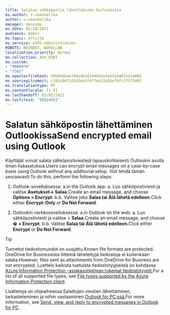 ```yaml
---
title: Salatun sähköpostin lähettäminen Outlookissa
ms.author: v-smandalika
author: v-smandalika
manager: dansimp
ms.date: 02/24/2021
audience: Admin
ms.topic: article
ms.service: o365-administration
ROBOTS: NOINDEX, NOFOLLOW
localization_priority: Normal
ms.collection: Adm_O365
ms.custom:
- "9000078"
- "7342"
ms.openlocfilehash: 59b6b6bae745edb18148b92e4a5514d62e2aa086
ms.sourcegitcommit: c202c0df2d141e63f4f7eb13a56efbfc2f57348f
ms.translationtype: MT
ms.contentlocale: fi-FI
ms.lasthandoff: 03/05/2021
ms.locfileid: "50524551"
---
```

# <a name="send-encrypted-email-using-outlook"></a><span data-ttu-id="aa7c3-102">Salatun sähköpostin lähettäminen Outlookissa</span><span class="sxs-lookup"><span data-stu-id="aa7c3-102">Send encrypted email using Outlook</span></span>

<span data-ttu-id="aa7c3-103">Käyttäjät voivat salata sähköpostiviestejä tapauskohtaisesti Outlookin avulla ilman lisäasetuksia.</span><span class="sxs-lookup"><span data-stu-id="aa7c3-103">Users can encrypt email messages on a case-by-case basis using Outlook without any additional setup.</span></span> <span data-ttu-id="aa7c3-104">Voit tehdä tämän seuraavasti:</span><span class="sxs-lookup"><span data-stu-id="aa7c3-104">To do this, perform the following steps:</span></span>

1. <span data-ttu-id="aa7c3-105">Outlook-sovelluksessa: a.</span><span class="sxs-lookup"><span data-stu-id="aa7c3-105">In the Outlook app: a.</span></span> <span data-ttu-id="aa7c3-106">Luo sähköpostiviesti ja valitse **Asetukset-> Salaa.**</span><span class="sxs-lookup"><span data-stu-id="aa7c3-106">Create an email message, and choose **Options > Encrypt**.</span></span> 
    <span data-ttu-id="aa7c3-107">b.</span><span class="sxs-lookup"><span data-stu-id="aa7c3-107">b.</span></span> <span data-ttu-id="aa7c3-108">Valitse joko **Salaa tai** **Älä lähetä edelleen.**</span><span class="sxs-lookup"><span data-stu-id="aa7c3-108">Click either **Encrypt-Only** or **Do Not Forward**.</span></span>

2. <span data-ttu-id="aa7c3-109">Outlookin verkkosovelluksessa: a.</span><span class="sxs-lookup"><span data-stu-id="aa7c3-109">In Outlook on the web: a.</span></span> <span data-ttu-id="aa7c3-110">Luo sähköpostiviesti ja valitse > **Salaa.**</span><span class="sxs-lookup"><span data-stu-id="aa7c3-110">Create an email message, and choose **� > Encrypt**.</span></span>
    <span data-ttu-id="aa7c3-111">b.</span><span class="sxs-lookup"><span data-stu-id="aa7c3-111">b.</span></span> <span data-ttu-id="aa7c3-112">Valitse **Salaa tai** **Älä lähetä edelleen.**</span><span class="sxs-lookup"><span data-stu-id="aa7c3-112">Click either **Encrypt** or **Do Not Forward**.</span></span>

> [!TIP]
> <span data-ttu-id="aa7c3-113">Tunnetut tiedostomuodot on suojattu.</span><span class="sxs-lookup"><span data-stu-id="aa7c3-113">Known file formats are protected.</span></span> <span data-ttu-id="aa7c3-114">OneDrive for Businessista liitteinä lähetettyjä tiedostoja ei kuitenkaan salata.</span><span class="sxs-lookup"><span data-stu-id="aa7c3-114">However, files sent as attachments from OneDrive for Business are not encrypted.</span></span> <span data-ttu-id="aa7c3-115">Luettelo kaikista tuetuista tiedostotyypeistä on kohdassa [Azure Information Protection -asiakasohjelman tukemat tiedostotyypit.](https://docs.microsoft.com/azure/information-protection/rms-client/client-admin-guide-file-types)</span><span class="sxs-lookup"><span data-stu-id="aa7c3-115">For a list of all supported file types, see [File types supported by the Azure Information Protection client](https://docs.microsoft.com/azure/information-protection/rms-client/client-admin-guide-file-types).</span></span>

<span data-ttu-id="aa7c3-116">Lisätietoja on ohjeaiheessa Salattujen viestien lähettäminen, tarkasteleminen ja niihin vastaaminen [Outlook for PC:ssä.](https://support.microsoft.com/topic/send-view-and-reply-to-encrypted-messages-in-outlook-for-pc-eaa43495-9bbb-4fca-922a-df90dee51980)</span><span class="sxs-lookup"><span data-stu-id="aa7c3-116">For more information, see [Send, view, and reply to encrypted messages in Outlook for PC](https://support.microsoft.com/topic/send-view-and-reply-to-encrypted-messages-in-outlook-for-pc-eaa43495-9bbb-4fca-922a-df90dee51980).</span></span>



